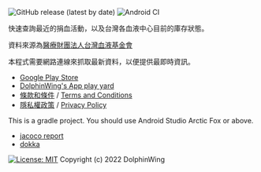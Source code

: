 ![GitHub release (latest by date)](https://img.shields.io/github/v/release/DolphinWing/BloodServiceApp?logo=github) ![Android CI](https://github.com/DolphinWing/BloodServiceApp/workflows/Android%20CI/badge.svg)

快速查詢最近的捐血活動，以及台灣各血液中心目前的庫存狀態。

資料來源為[醫療財團法人台灣血液基金會](http://www.blood.org.tw/)

本程式需要網路連線來抓取最新資料，以便提供最即時資訊。

* [Google Play Store](https://play.google.com/store/apps/details?id=dolphin.android.apps.BloodServiceApp)
* [DolphinWing's App play yard](http://dolphinwing74.wordpress.com/2014/11/06/android-blood-service-app/)
* [條款和條件](https://dolphinwing.github.io/BloodServiceApp/app/src/main/assets/terms_of_use_tw.md) / [Terms and Conditions](https://dolphinwing.github.io/BloodServiceApp/app/src/main/assets/terms_of_use_en.md)
* [隱私權政策](https://dolphinwing.github.io/BloodServiceApp/app/src/main/assets/privacy_tw.md) / [Privacy Policy](https://dolphinwing.github.io/BloodServiceApp/app/src/main/assets/privacy_en.md)

This is a gradle project. You should use Android Studio Arctic Fox or above.
* [jacoco report](https://dolphinwing.github.io/BloodServiceApp/jacoco/index.html)
* [dokka](https://dolphinwing.github.io/BloodServiceApp/dokka/index.html)

[![License: MIT](https://img.shields.io/github/license/DolphinWing/BloodServiceApp)](https://opensource.org/licenses/MIT) Copyright (c) 2022 DolphinWing


